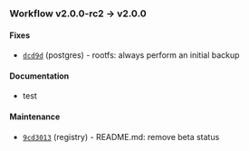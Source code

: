 ### Workflow v2.0.0-rc2 -> v2.0.0

#### Fixes

- [`dcd9d`](https://web.teamhephy.com) (postgres) - rootfs: always perform an initial backup


#### Documentation

- test


#### Maintenance

- [`9cd3013`](https://github.com/deis/registry/commit/9cd3013ba05160ffda907217febcb3e351a5e57f) (registry) - README.md: remove beta status
